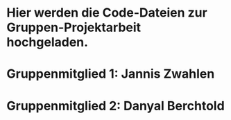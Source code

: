 # Hier werden die Code-Dateien zur Gruppen-Projektarbeit hochgeladen.
# Gruppenmitglied 1: Jannis Zwahlen
# Gruppenmitglied 2: Danyal Berchtold
